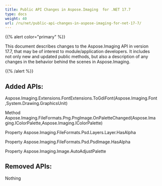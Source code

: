 ```yaml
---
title: Public API Changes in Aspose.Imaging  for .NET 17.7
type: docs
weight: 40
url: /ru/net/public-api-changes-in-aspose-imaging-for-net-17-7/
---
```


{{% alert color="primary" %}} 

This document describes changes to the Aspose.Imaging API in version 17.7, that may be of interest to module/application developers. It includes not only new and updated public methods, but also a description of any changes in the behavior behind the scenes in Aspose.Imaging.

{{% /alert %}} 
## **Added APIs:**
Aspose.Imaging.Extensions.FontExtensions.ToGdiFont(Aspose.Imaging.Font,System.Drawing.GraphicsUnit)

Method Aspose.Imaging.FileFormats.Png.PngImage.OnPaletteChanged(Aspose.Imaging.IColorPalette,Aspose.Imaging.IColorPalette)

Property Aspose.Imaging.FileFormats.Psd.Layers.Layer.HasAlpha

Property Aspose.Imaging.FileFormats.Psd.PsdImage.HasAlpha

Property Aspose.Imaging.Image.AutoAdjustPalette
## **Removed APIs:**
Nothing
